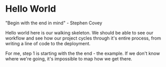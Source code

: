 # Hello World

"Begin with the end in mind" - Stephen Covey

Hello world here is our walking skeleton. We should be able to see our workflow and see how our project
cycles through it's entire process, from writing a line of code to the deployment.

For me, step 1 is starting with the the end - the example. If we don't know where we're going, it's impossible
to map how we get there.
